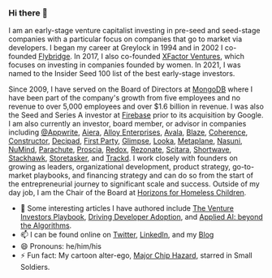 ### Hi there 👋
I am an early-stage venture capitalist investing in pre-seed and seed-stage companies with a particular focus on companies that go to market via developers. I began my career at Greylock in 1994 and in 2002 I co-founded	[Flybridge](https://www.flybridge.com).  In 2017, I also co-founded [XFactor Ventures](https://xfactor.ventures), which focuses on investing in companies founded by women.  In 2021, I was named to the Insider Seed 100 list of the best early-stage investors.

Since 2009, I have served on the Board of Directors at [MongoDB](https://www.mongodb.com) where I have been part of the company's growth from five employees and no revenue to over 5,000 employees and over $1.6 billion in revenue. I was also the Seed and Series A investor at [Firebase](https://www.firebase.google.com/) prior to its acquisition by Google.  I am also currently an investor, board member, or advisor in companies including [@Appwrite](https://github.com/appwrite), [Aiera](https://www.aiera.com), [Alloy Enterprises](https://www.alloyenterprises.co), [Avala](https://www.avala.ai/), [Blaze](https://www.blaze.tech), [Coherence](https://www.withcoherence.com/), [Constructor](https://constructor.dev/), [Decipad](https://www.decipad.com/), [First Party](https://www.firstpartyhq.com), [Glimpse](https://www.glimpse.engineering/), [Looka](https://looka.com/), [Metaplane](https://www.metaplane.dev), [Nasuni](https://www.nasuni.com), [NuMind](https://www.numind.ai/), [Parachute](https://www.parachutehome.com), [Proscia](https://proscia.com/), [Redox](https://www.redoxengine.com), [Rezonate](https://www.rezonate.io/), [Scitara](https://www.scitara.com), [Shortwave](https://www.shortwave.com/), [Stackhawk](https://www.stackhawk.com), [Storetasker](https://www.storetasker.com), and [Trackd](https://www.trackd.com/). I work closely with founders on growing as leaders, organizational development, product strategy, go-to-market playbooks, and financing strategy and can do so from the start of the entrepreneurial journey to significant scale and success. Outside of my day job, I am the Chair of the Board at [Horizons for Homeless Children](https://horizonschildren.org/).

- 💬 Some interesting articles I have authored include [The Venture Investors Playbook](https://medium.com/@flybridge/venture-investors-playbook-part-1-6d5586d92cff), [Driving Developer Adoption](https://hazardlights.net/2012/03/02/developer-driven-business-models/), and [Applied AI: beyond the Algorithms](https://hazardlights.net/2019/02/04/applied-ai-beyond-the-algorithms/). 
- 📫 I can be found online on [Twitter](https://twitter.com/chazard), [LinkedIn](https://www.linkedin.com/in/chiphazard/), and my [Blog](https://hazardlights.net/)
- 😄 Pronouns: he/him/his
- ⚡ Fun fact: My cartoon alter-ego, [Major Chip Hazard](https://smallsoldiers.fandom.com/wiki/Major_Chip_Hazard), starred in Small Soldiers.
<!--
**cmhazard/cmhazard** is a ✨ _special_ ✨ repository because its `README.md` (this file) appears on your GitHub profile.

Here are some ideas to get you started:

- 🔭 I’m currently working on ...
- 🌱 I’m currently learning ...
- 👯 I’m looking to collaborate on ...
- 🤔 I’m looking for help with ...
- 💬 Ask me about ...
- 📫 How to reach me: ...
- 😄 Pronouns: ...
- ⚡ Fun fact: ...
-->
